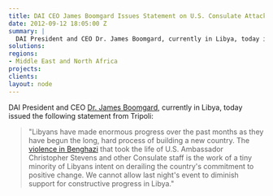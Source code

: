 ```yaml
---
title: DAI CEO James Boomgard Issues Statement on U.S. Consulate Attack in Libya
date: 2012-09-12 18:05:00 Z
summary: |
  DAI President and CEO Dr. James Boomgard, currently in Libya, today issued the following statement from Tripoli:
solutions:
regions:
- Middle East and North Africa
projects:
clients:
layout: node
---
```

DAI President and CEO [Dr. James Boomgard][1], currently in Libya, today issued the following statement from Tripoli:

> "Libyans have made enormous progress over the past months as they have begun the long, hard process of building a new country. The [violence in Benghazi][2] that took the life of U.S. Ambassador Christopher Stevens and other Consulate staff is the work of a tiny minority of Libyans intent on derailing the country's commitment to positive change. We cannot allow last night's event to diminish support for constructive progress in Libya."

[1]: /who-we-are/leadership/james-boomgard
[2]: http://www.nytimes.com/2012/09/13/world/middleeast/us-envoy-to-libya-is-reported-killed.html?pagewanted=all
